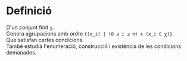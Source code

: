 # Definició
D'un conjunt finit `χ`.<br>
Genera agrupacions amb ordre `{(x_i) | (0 ≤ i ≤ n) ∧ (x_i ∈ χ)}`.<br>
Que satisfan certes condicions.<br>
També estudia l'enumeració, construcció i existència de les condicions demanades.
